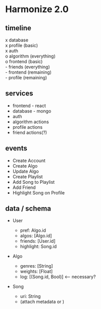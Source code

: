 <h1>Harmonize 2.0</h1>

<h2>timeline</h2>
 x database
<br> x profile (basic)
<br> x auth
<br> o algorithm (everything)
<br> o frontend (basic)
<br> - friends (everything)
<br> - frontend (remaining)
<br> - profile (remaining)



<h2>services</h2>

* frontend - react
* database - mongo
* auth
* algorithm actions
* profile actions
* friend actions(?)


<h2>events</h2>

* Create Account
* Create Algo
* Update Algo
* Create Playlist
* Add Song to Playlist
* Add Friend
* Highlight Song on Profile

<h2>data / schema</h2>

* User
  * pref: Algo.id
  * algos: [Algo.id]
  * friends: [User.id]
  * highlight: Song.id

* Algo
  * genres: [String]
  * weights: [Float]
  * log: [(Song.id, Bool)] <-- necessary?

* Song
  * uri: String
  * (attach metadata or )